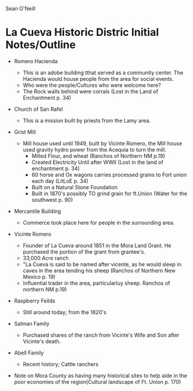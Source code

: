 Sean O'Neill

# La Cueva Historic Distric Initial Notes/Outline

* Romero Hacienda
  * This is an adobe building tthat served as a community center.  The Hacienda would house people from the area for social events.
   * Who were the people/Cultures who were welcome here?
   * The Rock walls behind were corrals (Lost in the Land of Enchantment p. 34)
   
* Church of San Rafel
  * This is a mission built by priests from the Lamy area.

* Grist Mill
  * Mill house used until 1949, built by Vicinte Romero, the Mill house used gravity hydro power from the Acequia to turn the mill.
    * Milled Flour, and wheat (Ranchos of Northern NM p.19)
    * Created Electricity Until after WWII (Lost in the land of enchantment p. 34)
    * 60 horse and Ox wagons carries processed grains to Fort union each day (LitLoE p. 34)
    * Built on a Natural Stone Foundation 
    * Built in 1870's possibly TO grind grain for ft.Union (Water for the southwest p. 90)

* Mercantile Building
  * Commerce took place here for people in the surrounding area.

* Vicinte Romero
  * Founder of La Cueva around 1851 in the Mora Land Grant.  He purchased the portion of the grant from grantee's.
  * 33,000 Acre ranch
  * "La Cueva is said to be named after vicente, as he would sleep in caves in the area tending his sheep (Ranchos of Northern New Mexico p. 19)
  * Influential trader in the area, particularluy sheep. Ranchos of northern NM p.19)
  
* Raspberry Feilds
  * Still around today; from the 1820's

* Salman Family
  * Purchased shares of the ranch from Vicinte's Wife and Son after Vicinte's death.  

* Abell Family
  * Recent history; Cattle ranchers
  
* Note on Mora County as having many historical sites to help aide in the poor economies of the region(Cultural landscape of Ft. Union p. 170)
